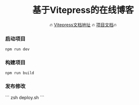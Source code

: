 <h1 align="center" style='margin-top: -20px'>基于Vitepress的在线博客</h1>

<p align="center">
  🔥 <a href="https://vitepress.vuejs.org/">Vitepress文档地址</a>
  🔥 <a href="https://yinzhuo19970516.github.io/">项目文档</a>🔥
</p>

<h3>启动项目</h3>

```
npm run dev
```
<h3>构建项目</h3>

```
npm run build
```
<h3>发布修改</h3>
```
zsh deploy.sh
```